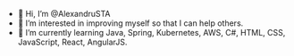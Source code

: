 - 👋 Hi, I’m @AlexandruSTA
- 👀 I’m interested in improving myself so that I can help others.
- 🌱 I’m currently learning Java, Spring, Kubernetes, AWS, C#, HTML, CSS, JavaScript, React, AngularJS.

<!---
AlexandruSTA/AlexandruSTA is a ✨ special ✨ repository because its `README.md` (this file) appears on your GitHub profile.
You can click the Preview link to take a look at your changes.
--->
